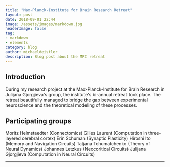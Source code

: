 ```yaml
---
title: "Max-Planck-Institute for Brain Research Retreat"
layout: post
date: 2018-09-01 22:44
image: /assets/images/markdown.jpg
headerImage: false
tag:
- markdown
- elements
category: blog
author: michaeldeistler
description: Blog post about the MPI retreat
---
```


## Introduction
During my research project at the Max-Planck-Institute for Brain Research in Julijana Gjorgjieva's group, the institute's bi-annual retreat took place. The retreat beautifully managed to bridge the gap between experimental neuroscience and the theoretical modeling of these processes.

## Participating groups
Moritz Helmstaedter (Connectomics)
Gilles Laurent (Computation in three-layered cerebral cortex)
Erin Schuman (Synaptic Plasticity)
Hiroshi Ito (Memory and Navigation Circuits)
Tatjana Tchumatchenko (Theory of Neural Dynamics)
Johannes Letzkus (Neocoritical Circuits)
Julijana Gjorgjieva (Computation in Neural Circuits)

---
